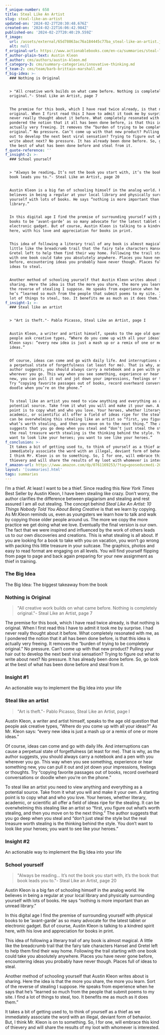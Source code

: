 ```yaml
---
f_unique-number: 658
title: Steal Like An Artist
slug: steal-like-an-artist
updated-on: '2024-02-27T20:30:48.676Z'
created-on: '2024-02-22T16:06:42.984Z'
published-on: '2024-02-27T20:40:29.559Z'
f_image:
  url: /assets/external/65d78063ac76a184445c77ba_steal-like-an-artist.jpeg
  alt: null
f_original-url: https://www.actionablebooks.com/en-ca/summaries/steal-like-an-artist/
f_author-plain-text: Austin Kleon
f_author: cms/authors/austin-kleon.md
f_category-3: cms/summary-categories/innovative-thinking.md
f_team-2: cms/team/barb-brittain-marshall.md
f_big-idea: >-
  ### Nothing is Original


  > "All creative work builds on what came before. Nothing is completely
  original."- Steal Like an Artist, page 7


  The premise for this book, which I have read twice already, is that nothing is
  original. When I first read this I have to admit it took me by surprise. I had
  never really thought about it before. What completely resonated with me, as I
  pondered the notion that it all has been done before, is that this idea is
  actually very freeing. It removes the “burden of trying to be completely
  original.” No pressure. Can’t come up with that new product? Pulling your hair
  out to develop the next best viral sensation? Trying to figure out what to
  write about next? No pressure. It has already been done before. So, go look at
  the best of what has been done before and steal from it.
f_quote-reference: ''
f_insight-2: >-
  ### School yourself


  > "Always be reading… It’s not the book you start with, it’s the book that
  book leads you to."- Steal Like an Artist, page 20


  Austin Kleon is a big fan of schooling himself in the analog world. He
  believes in being a regular at your local library and physically surrounding
  yourself with lots of books. He says “nothing is more important than an unread
  library.”


  In this digital age I find the premise of surrounding yourself with physical
  books to be ‘avant-garde’ as so many advocate for the latest tablet or
  electronic gadget. But of course, Austin Kleon is talking to a kindred spirit
  here, with his love and appreciation for books in print.


  This idea of following a literary trail of any book is almost magical. A
  little like the breadcrumb trail that the fairy tale characters Hansel and
  Gretel left to help them find their way home. Following the trail starting
  with one book could take you absolutely anywhere. Places you have never gone
  before, encountering ideas you probably have never though. Places full of
  ideas to steal.


  Another method of schooling yourself that Austin Kleon writes about is
  sharing. Here the idea is that the more you share, the more you learn. Sort of
  the reverse of stealing I suppose. He speaks from experience when he says that
  he’s “learned so much from the people that submit poems to my site. I find a
  lot of things to steal, too. It benefits me as much as it does them.”
f_insight-1: >-
  ### Steal like an artist


  > "Art is theft."- Pablo Picasso, Steal Like an Artist, page I


  Austin Kleon, a writer and artist himself, speaks to the age old question that
  people ask creative types, “Where do you come up with all your ideas?” As Mr.
  Kleon says: “every new idea is just a mash up or a remix of one or more
  ideas.”


  Of course, ideas can come and go with daily life. And interruptions can cause
  a perpetual state of forgetfulness (at least for me). That is why, as the
  author suggests, you should always carry a notebook and a pen with you
  wherever you go. This way when you see something, experience or hear something
  new, you can pull it out and jot down your impressions, feelings or thoughts.
  Try “copying favorite passages out of books, record overheard conversations or
  doodle when you’re on the phone.”


  To steal like an artist you need to view anything and everything as a
  potential source. Take from it what you will and make it your own. A starting
  point is to copy what and who you love. Your heroes, whether literary,
  academic, or scientific all offer a field of ideas ripe for the stealing. It
  can be overwhelming this stealing like an artist so “first, you figure out
  what’s worth stealing, and then you move on to the next thing.” The author
  suggests that you go deep when you steal and “don’t just steal the style but
  the real treasure worth stealing is the thinking behind the style. You don’t
  want to look like your heroes; you want to see like your heroes.”
f_conclusion: >-
  It takes a bit of getting used to, to think of yourself as a thief as we
  immediately associate the word with an illegal, deviant form of behavior. But,
  I think Mr. Kleon is on to something. So, I for one, will embrace this kind of
  thievery and will share the results of my loot with whomever is interested.
f_amazon-url: https://www.amazon.com/dp/0761169253/?tag=gooseducmedi-20
layout: '[summaries].html'
tags: summaries
---
```


I’m a thief. At least I want to be a thief. Since reading this _New York Times_ Best Seller by Austin Kleon, I have been stealing like crazy. Don’t worry, the author clarifies the difference between plagiarism and stealing and rest assured I am all out stealing. The concept behind _Steal Like An Artist: 10 Things Nobody Told You About Being Creative_ is that we learn by copying. As Mr.Kleon reminds us, even as youngsters we learn how to talk and walk by copying those older people around us. The more we copy the more practice we get doing what we love. Eventually the final version is our own. The fact that we were inspired and influenced by the work of others leads us to our own discoveries and creations. This is what stealing is all about. If you are looking for a book to take with you on vacation, you won’t go wrong with packing this little treasure in your suitcase. The graphics, photos and easy to read format are engaging on all levels. You will find yourself flipping from page to page and back again preparing for your new assignment as thief in training.

### The Big Idea

The Big Idea: The biggest takeaway from the book

### Nothing is Original

> "All creative work builds on what came before. Nothing is completely original."- Steal Like an Artist, page 7

The premise for this book, which I have read twice already, is that nothing is original. When I first read this I have to admit it took me by surprise. I had never really thought about it before. What completely resonated with me, as I pondered the notion that it all has been done before, is that this idea is actually very freeing. It removes the “burden of trying to be completely original.” No pressure. Can’t come up with that new product? Pulling your hair out to develop the next best viral sensation? Trying to figure out what to write about next? No pressure. It has already been done before. So, go look at the best of what has been done before and steal from it.

### Insight #1

An actionable way to implement the Big Idea into your life

### Steal like an artist

> "Art is theft."- Pablo Picasso, Steal Like an Artist, page I

Austin Kleon, a writer and artist himself, speaks to the age old question that people ask creative types, “Where do you come up with all your ideas?” As Mr. Kleon says: “every new idea is just a mash up or a remix of one or more ideas.”

Of course, ideas can come and go with daily life. And interruptions can cause a perpetual state of forgetfulness (at least for me). That is why, as the author suggests, you should always carry a notebook and a pen with you wherever you go. This way when you see something, experience or hear something new, you can pull it out and jot down your impressions, feelings or thoughts. Try “copying favorite passages out of books, record overheard conversations or doodle when you’re on the phone.”

To steal like an artist you need to view anything and everything as a potential source. Take from it what you will and make it your own. A starting point is to copy what and who you love. Your heroes, whether literary, academic, or scientific all offer a field of ideas ripe for the stealing. It can be overwhelming this stealing like an artist so “first, you figure out what’s worth stealing, and then you move on to the next thing.” The author suggests that you go deep when you steal and “don’t just steal the style but the real treasure worth stealing is the thinking behind the style. You don’t want to look like your heroes; you want to see like your heroes.”

### Insight #2

An actionable way to implement the Big Idea into your life

### School yourself

> "Always be reading… It’s not the book you start with, it’s the book that book leads you to."- Steal Like an Artist, page 20

Austin Kleon is a big fan of schooling himself in the analog world. He believes in being a regular at your local library and physically surrounding yourself with lots of books. He says “nothing is more important than an unread library.”

In this digital age I find the premise of surrounding yourself with physical books to be ‘avant-garde’ as so many advocate for the latest tablet or electronic gadget. But of course, Austin Kleon is talking to a kindred spirit here, with his love and appreciation for books in print.

This idea of following a literary trail of any book is almost magical. A little like the breadcrumb trail that the fairy tale characters Hansel and Gretel left to help them find their way home. Following the trail starting with one book could take you absolutely anywhere. Places you have never gone before, encountering ideas you probably have never though. Places full of ideas to steal.

Another method of schooling yourself that Austin Kleon writes about is sharing. Here the idea is that the more you share, the more you learn. Sort of the reverse of stealing I suppose. He speaks from experience when he says that he’s “learned so much from the people that submit poems to my site. I find a lot of things to steal, too. It benefits me as much as it does them.”

It takes a bit of getting used to, to think of yourself as a thief as we immediately associate the word with an illegal, deviant form of behavior. But, I think Mr. Kleon is on to something. So, I for one, will embrace this kind of thievery and will share the results of my loot with whomever is interested.
